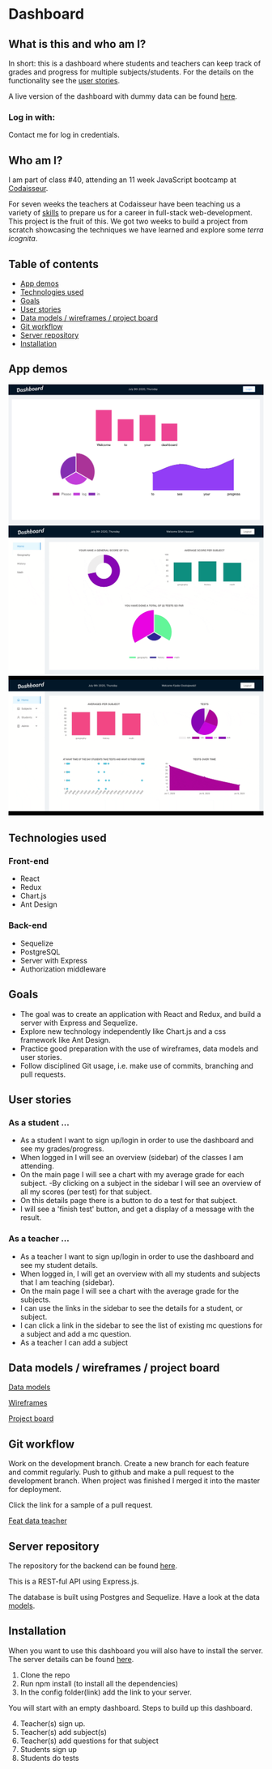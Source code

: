 # Dashboard

## What is this and who am I?

In short: this is a dashboard where students and teachers can keep track of grades and progress for multiple subjects/students. For the details on the functionality see the [user stories](#userStories).

A live version of the dashboard with dummy data can be found [here](https://compassionate-raman-97ce78.netlify.app/).

### Log in with:

Contact me for log in credentials.

## Who am I?

I am part of class #40, attending an 11 week JavaScript bootcamp at [Codaisseur](https://codaisseur.com/).

For seven weeks the teachers at Codaisseur have been teaching us a variety of [skills](https://willemverbuyst.github.io/threeJS-react-list/) to prepare us for a career in full-stack web-development. This project is the fruit of this. We got two weeks to build a project from scratch showcasing the techniques we have learned and explore some _terra icognita_.

## Table of contents

- [App demos](#appDemos)
- [Technologies used](#technologiesUsed)
- [Goals](#goals)
- [User stories](#userStories)
- [Data models / wireframes / project board](#models-wireframe-projectboard)
- [Git workflow](#gitWorkflow)
- [Server repository](#serverRepo)
- [Installation](#installation)

## <a name="appDemos"></a>App demos

![](./src/img/dashboard-home.png)
![](./src/img/dashboard-student.gif)
![](./src/img/dashboard-teacher.gif)

## <a name="technologiesUsed"></a>Technologies used

### Front-end

- React
- Redux
- Chart.js
- Ant Design

### Back-end

- Sequelize
- PostgreSQL
- Server with Express
- Authorization middleware

## <a name="goals"></a>Goals

- The goal was to create an application with React and Redux, and build a server with Express and Sequelize.
- Explore new technology independently like Chart.js and a css framework like Ant Design.
- Practice good preparation with the use of wireframes, data models and user stories.
- Follow disciplined Git usage, i.e. make use of commits, branching and pull requests.

## <a name="userStories"></a>User stories

### As a student ...

- As a student I want to sign up/login in order to use the dashboard and see my grades/progress.
- When logged in I will see an overview (sidebar) of the classes I am attending.
- On the main page I will see a chart with my average grade for each subject.
  -By clicking on a subject in the sidebar I will see an overview of all my scores (per test) for that subject.
- On this details page there is a button to do a test for that subject.
- I will see a 'finish test' button, and get a display of a message with the result.

### As a teacher ...

- As a teacher I want to sign up/login in order to use the dashboard and see my student details.
- When logged in, I will get an overview with all my students and subjects that I am teaching (sidebar).
- On the main page I will see a chart with the average grade for the subjects.
- I can use the links in the sidebar to see the details for a student, or subject.
- I can click a link in the sidebar to see the list of existing mc questions for a subject and add a mc question.
- As a teacher I can add a subject

## <a name="models-wireframe-projectboard"></a>Data models / wireframes / project board

[Data models](https://app.lucidchart.com/invitations/accept/d09a0ec5-92f6-4ac7-b203-e96f708609db)

[Wireframes](https://drive.google.com/file/d/1CMpn7W91WxH8KU1kURMbLTiAyhFeMNgq/view?usp=sharing)

[Project board](https://github.com/willemverbuyst/school-dashboard-frontend/projects/1)

## <a name="gitWorkflow"></a>Git workflow

Work on the development branch. Create a new branch for each feature and commit regularly. Push to github and make a pull request to the development branch. When project was finished I merged it into the master for deployment.

Click the link for a sample of a pull request.

[Feat data teacher](https://github.com/willemverbuyst/school-dashboard-frontend/pull/21)

## <a name="serverRepo"></a>Server repository

The repository for the backend can be found [here](https://github.com/willemverbuyst/school-dashboard-backend).

This is a REST-ful API using Express.js.

The database is built using Postgres and Sequelize.
Have a look at the data [models](https://app.lucidchart.com/invitations/accept/d09a0ec5-92f6-4ac7-b203-e96f708609db).

## <a name="installation"></a>Installation

When you want to use this dashboard you will also have to install the server. The server details can be found [here](https://github.com/willemverbuyst/school-dashboard-backend).

1. Clone the repo
2. Run npm install (to install all the dependencies)
3. In the config folder(link) add the link to your server.

You will start with an empty dashboard. Steps to build up this dashboard.

4. Teacher(s) sign up.
5. Teacher(s) add subject(s)
6. Teacher(s) add questions for that subject
7. Students sign up
8. Students do tests
